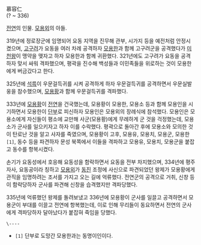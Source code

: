 慕容仁  
(? ~ 336)

[전연](%EC%A0%84%EC%97%B0.md)의 인물. [모용외](%EB%AA%A8%EC%9A%A9%EC%99%B8.md)의
아들.

319년에 정로장군에 임명되어 요동 지역을 진무해 관부, 시가지 등을 예전처럼 안정시켰으며,
[고구려](%EA%B3%A0%EA%B5%AC%EB%A0%A4.md)가 요동을 여러 차례 공격하자
[모용한](%EB%AA%A8%EC%9A%A9%ED%95%9C.md)과 함께 고구려군을 공격했다가
[미천왕](%EB%AF%B8%EC%B2%9C%EC%99%95.md)이 맹약을 맺자고 하자 모용한과 함께 귀환했다. 321년에도 고구려가
요동을 공격하자 맞서 싸워 격파했으며, 평곽을 진수해 백성들과 이민족들을 위로하는 것이 모용한에게 버금갔다고 한다.

325년에 [석륵](%EC%84%9D%EB%A5%B5.md)이 우문걸득귀를 시켜 공격하게 하자 우문걸득귀를 공격하면서 우문실발웅을
참수했으며, [모용황](%EB%AA%A8%EC%9A%A9%ED%99%A9.md)과 함께 우문걸득귀를 격파했다.

333년에 [모용황](%EB%AA%A8%EC%9A%A9%ED%99%A9.md)이
[전연](%EC%A0%84%EC%97%B0.md)을 건국했는데, 모용황이 모용한, 모용소 등과 함께 모용인을 시기하면서 모용한이
[단부](%EB%8B%A8%EB%B6%80.md)로 피신하자 모용인은 모용외의 장례식에 참석했다. 모용인은 모용소에게 자신들이 평소에
교만해 사군(모용황)에게 무례하게 군 것을 걱정했는데, 모용소가 군사를 일으키자고 하자 이를 수락했다. 평곽으로 돌아간 후에 모용소와 모의한
것이 탄로난 것을 알고 사자를 죽였으며, 모용황이 고후, 모용유, 모용치, 모용군, 모용한`[1]`, 동수 등을 파견하자 문성 북쪽에서
이들을 격파하고 모용유, 모용치, 모용군을 붙잡고 동수를 항복시켰다.

손기가 요동성에서 호응해 요동성을 함락하면서 요동을 전부 차지했으며, 334년에 평주자사, 요동공이라 칭하고
[모용외](%EB%AA%A8%EC%9A%A9%EC%99%B8.md)가 [동진](%EB%8F%99%EC%A7%84.md) 조정에
사신으로 파견되었던 왕제가 모용황에게 관직을 임명하려는 조서를 가지고 오는 길에 억류했다. 전연군의 공격으로 거취, 신창 등이 함락당하자
군사를 파견해 신창을 습격했지만 격파당했다.

335년에 억류했던 왕제를 돌려보냈고 336년에 모용황이 군사를 일끌고 공격하면서 모용군이 부대를 이끌고 전연에 항복했는데, 이로 인해
무리들이 동요하면서 전연의 군사에게 격파당하자 달아났다가 붙잡혀 죽임을 당했다.

`\----`

  * `[1]` 단부로 도망간 모용한과는 동명이인이다.


